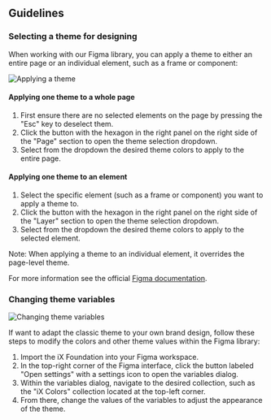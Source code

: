 ## Guidelines

### Selecting a theme for designing

When working with our Figma library, you can apply a theme to either an entire page or an individual element, such as a frame or component:

![Applying a theme](https://www.figma.com/design/wEptRgAezDU1z80Cn3eZ0o/iX-Pattern-Illustrations?type=design&node-id=2232-192&mode=design&t=C6IjeY71MP4uA7vZ-4)

#### Applying one theme to a whole page

1. First ensure there are no selected elements on the page by pressing the "Esc" key to deselect them.
2. Click the button with the hexagon in the right panel on the right side of the "Page" section to open the theme selection dropdown.
3. Select from the dropdown the desired theme colors to apply to the entire page.

#### Applying one theme to an element

1. Select the specific element (such as a frame or component) you want to apply a theme to.
2. Click the button with the hexagon in the right panel on the right side of the "Layer" section to open the theme selection dropdown.
3. Select from the dropdown the desired theme colors to apply to the selected element.

Note: When applying a theme to an individual element, it overrides the page-level theme.

For more information see the official [Figma documentation](https://help.figma.com/hc/en-us/articles/15339657135383-Guide-to-variables-in-Figma).

### Changing theme variables

![Changing theme variables](https://www.figma.com/design/wEptRgAezDU1z80Cn3eZ0o/iX-Pattern-Illustrations?type=design&node-id=2232-101&mode=design&t=C6IjeY71MP4uA7vZ-4)

If want to adapt the classic theme to your own brand design, follow these steps to modify the colors and other theme values within the Figma library:

1. Import the iX Foundation into your Figma workspace.
2. In the top-right corner of the Figma interface, click the button labeled "Open settings" with a settings icon to open the variables dialog.
3. Within the variables dialog, navigate to the desired collection, such as the "iX Colors" collection located at the top-left corner.
4. From there, change the values of the variables to adjust the appearance of the theme.

